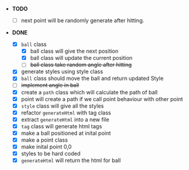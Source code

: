 - **TODO**

  - [ ] next point will be randomly generate after hitting.

- **DONE**

  - [x] `ball` class
    - [x] ball class will give the next position
    - [x] ball class will update the current position
    - [ ] ~~ball class take random angle after hitting~~
  - [x] generate styles using style class
  - [x] `ball` class should move the ball and return updated Style
  - [ ] ~~implement angle in ball~~
  - [x] create a `path` class which will calculate the path of ball
  - [x] point will create a path if we call point behaviour with other point
  - [x] `style` class will give all the styles
  - [x] refactor `generateHtml` with tag class
  - [x] extract `generateHtml` into a new file
  - [x] `tag` class will generate html tags
  - [x] make a ball positioned at inital point
  - [x] make a point class
  - [x] make inital point 0,0
  - [x] styles to be hard coded
  - [x] `generateHtml` will return the html for ball